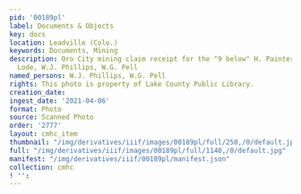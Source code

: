 ```yaml
---
pid: '00189pl'
label: Documents & Objects
key: docs
location: Leadville (Colo.)
keywords: Documents, Mining
description: Oro City mining claim receipt for the "9 below" H. Painter, Burnett Bar
  Lode, W.J. Phillips, W.G. Pell
named_persons: W.J. Phillips, W.G. Pell
rights: This photo is property of Lake County Public Library.
creation_date: 
ingest_date: '2021-04-06'
format: Photo
source: Scanned Photo
order: '2777'
layout: cmhc_item
thumbnail: "/img/derivatives/iiif/images/00189pl/full/250,/0/default.jpg"
full: "/img/derivatives/iiif/images/00189pl/full/1140,/0/default.jpg"
manifest: "/img/derivatives/iiif/00189pl/manifest.json"
collection: cmhc
! '': 
---
```

